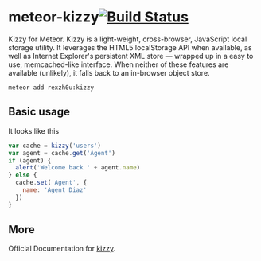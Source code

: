meteor-kizzy[![Build Status](https://travis-ci.org/zhouzhuojie/meteor-kizzy?branch=master)](https://travis-ci.org/zhouzhuojie/meteor-kizzy)
================

Kizzy for Meteor. Kizzy is a light-weight, cross-browser, JavaScript local storage utility. It leverages the HTML5 localStorage API when available, as well as Internet Explorer's persistent XML store — wrapped up in a easy to use, memcached-like interface. When neither of these features are available (unlikely), it falls back to an in-browser object store.


```
meteor add rexzh0u:kizzy
```


Basic usage
-------------

It looks like this

``` js
var cache = kizzy('users')
var agent = cache.get('Agent')
if (agent) {
  alert('Welcome back ' + agent.name)
} else {
  cache.set('Agent', {
    name: 'Agent Diaz'
  })
}
```

More
-----------
Official Documentation for [kizzy](https://github.com/ded/Kizzy).
